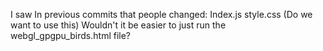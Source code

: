 I saw In previous commits that people changed:
Index.js
style.css
(Do we want to use this)
Wouldn't it be easier to just run the webgl_gpgpu_birds.html file?